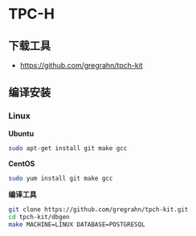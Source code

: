 # TPC-H

## 下载工具

- <https://github.com/gregrahn/tpch-kit>

## 编译安装

### Linux

**Ubuntu**

```sh
sudo apt-get install git make gcc
```

**CentOS**

```sh
sudo yum install git make gcc
```

**编译工具**

```sh
git clone https://github.com/gregrahn/tpch-kit.git
cd tpch-kit/dbgen
make MACHINE=LINUX DATABASE=POSTGRESQL
```